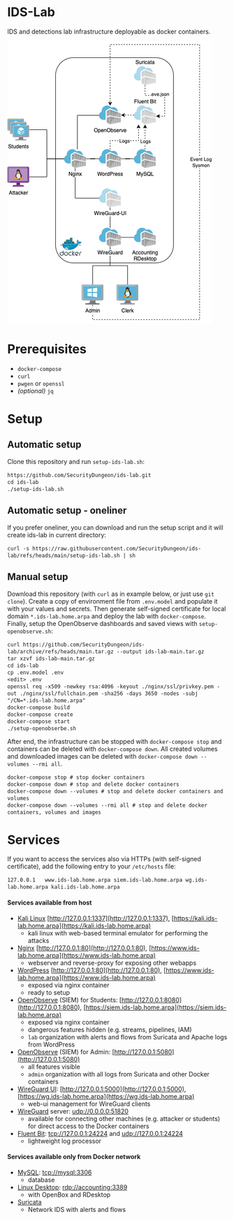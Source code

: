 # IDS-Lab
IDS and detections lab infrastructure deployable as docker containers.

![IDS Lab schema](./docs/ids-lab.png "IDS Lab schema")

# Prerequisites

* `docker-compose`
* `curl`
* `pwgen` or `openssl`
* *(optional)* `jq`

# Setup

## Automatic setup

Clone this repository and run `setup-ids-lab.sh`:

```
https://github.com/SecurityDungeon/ids-lab.git
cd ids-lab
./setup-ids-lab.sh
```

## Automatic setup - oneliner
If you prefer oneliner, you can download and run the setup script and it will create ids-lab in current directory:

```
curl -s https://raw.githubusercontent.com/SecurityDungeon/ids-lab/refs/heads/main/setup-ids-lab.sh | sh
```

## Manual setup
Download this repository (with  `curl` as in example below, or just use `git clone`). Create a copy of environment file from `.env.model` and populate it with your values and secrets. Then generate self-signed certificate for local domain `*.ids-lab.home.arpa` and deploy the lab with `docker-compose`. Finally, setup the OpenObserve dashboards and saved views with `setup-openobserve.sh`:

```
curl https://github.com/SecurityDungeon/ids-lab/archive/refs/heads/main.tar.gz --output ids-lab-main.tar.gz
tar xzvf ids-lab-main.tar.gz
cd ids-lab
cp .env.model .env
<edit> .env
openssl req -x509 -newkey rsa:4096 -keyout ./nginx/ssl/privkey.pem -out ./nginx/ssl/fullchain.pem -sha256 -days 3650 -nodes -subj "/CN=*.ids-lab.home.arpa"
docker-compose build
docker-compose create
docker-compose start
./setup-openobserbe.sh
```



After end, the infrastructure can be stopped with `docker-compose stop` and containers can be deleted with `docker-compose down`.
All created volumes and downloaded images can be deleted with `docker-compose down --volumes --rmi all`.

```
docker-compose stop # stop docker containers
docker-compose down # stop and delete docker containers
docker-compose down --volumes # stop and delete docker containers and volumes
docker-compose down --volumes --rmi all # stop and delete docker containers, volumes and images
```

# Services
If you want to access the services also via HTTPs (with self-signed certificate), add the following entry to your `/etc/hosts` file:

```
127.0.0.1	www.ids-lab.home.arpa siem.ids-lab.home.arpa wg.ids-lab.home.arpa kali.ids-lab.home.arpa
```

#### Services available from host
* [Kali Linux](https://hub.docker.com/u/kalilinux/) [http://127.0.0.1:1337](http://127.0.0.1:1337), [https://kali.ids-lab.home.arpa](https://kali.ids-lab.home.arpa)
  * kali linux with web-based terminal emulator for performing the attacks
* [Nginx](https://hub.docker.com/_/nginx) [http://127.0.0.1:80](http://127.0.0.1:80), [https://www.ids-lab.home.arpa](https://www.ids-lab.home.arpa)
  * webserver and reverse-proxy for exposing other webapps
* [WordPress](https://hub.docker.com/_/wordpress) [http://127.0.0.1:80](http://127.0.0.1:80), [https://www.ids-lab.home.arpa](https://www.ids-lab.home.arpa)
  * exposed via nginx container
  * ready to setup
* [OpenObserve](https://github.com/openobserve/openobserve/) (SIEM) for Students: [http://127.0.0.1:8080](http://127.0.0.1:8080), [https://siem.ids-lab.home.arpa](https://siem.ids-lab.home.arpa)
  * exposed via nginx container
  * dangerous features hidden (e.g. streams, pipelines, IAM)
  * `lab` organization with alerts and flows from Suricata and Apache logs from WordPress
* [OpenObserve](https://github.com/openobserve/openobserve/) (SIEM) for Admin: [http://127.0.0.1:5080](http://127.0.0.1:5080)
  * all features visible
  * `admin` organization with all logs from Suricata and other Docker containers
* [WireGuard UI](https://github.com/ngoduykhanh/wireguard-ui): [http://127.0.0.1:5000](http://127.0.0.1:5000), [https://wg.ids-lab.home.arpa](https://wg.ids-lab.home.arpa)
  * web-ui management for WireGuard clients
* [WireGuard](https://hub.docker.com/r/linuxserver/wireguard) server: [udp://0.0.0.0:51820](udp://0.0.0.0:51820)
  * available for connecting other machines (e.g. attacker or students) for direct access to the Docker containers
* [Fluent Bit](https://hub.docker.com/r/fluent/fluent-bit/): [tcp://127.0.0.1:24224](tcp://127.0.0.1:24224) and [udp://127.0.0.1:24224](udp://127.0.0.1:24224)
  * lightweight log processor
  
#### Services available only from Docker network
* [MySQL](https://hub.docker.com/_/mysql): [tcp://mysql:3306](tcp://mysql:3306)
  * database
* [Linux Desktop](https://hub.docker.com/r/linuxserver/rdesktop): [rdp://accounting:3389](rdp://accounting:3389)
  * with OpenBox and RDesktop
* [Suricata](https://github.com/jasonish/docker-suricata)
  * Network IDS with alerts and flows
